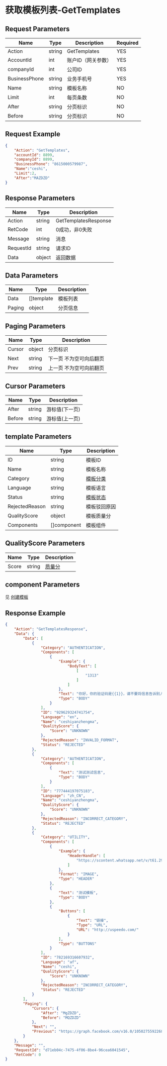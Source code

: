 # 获取模板列表-GetTemplates

## Request Parameters
| Name          | Type   | Description        | Required |
| ------------- | ------ | ------------------ | -------- |
| Action        | string | GetTemplates       | YES      |
| AccountId     | int    | 账户ID（网关参数） | YES      |
| companyId     | int    | 公司ID             | YES      |
| BusinessPhone | string | 业务手机号         | YES      |
| Name          | string | 模板名称           | NO       |
| Limit         | int    | 每页条数           | NO       |
| After         | string | 分页标识           | NO       |
| Before        | string | 分页标识           | NO       |


## Request Example
```json
{
    "Action": "GetTemplates",
    "accountId": 8899,
    "companyId": 8899,
    "BusinessPhone": "8615000579987",
    "Name":"ceshi",
    "Limit":2,
    "After":"MAZDZD"
}
```

## Response Parameters
| Name      | Type   | Description          |
| --------- | ------ | -------------------- |
| Action    | string | GetTemplatesResponse |
| RetCode   | int    | 0成功，非0失败       |
| Message   | string | 消息                 |
| RequestId | string | 请求ID               |
| Data      | object | 返回数据             |

## Data Parameters
| Name   | Type       | Description |
| ------ | ---------- | ----------- |
| Data   | []template | 模板列表    |
| Paging | object     | 分页信息    |

## Paging Parameters
| Name   | Type   | Description             |
| ------ | ------ | ----------------------- |
| Cursor | object | 分页标识                |
| Next   | string | 下一页 不为空可向后翻页 |
| Prev   | string | 上一页 不为空可向前翻页 |

## Cursor Parameters
| Name   | Type   | Description    |
| ------ | ------ | -------------- |
| After  | string | 游标值(下一页) |
| Before | string | 游标值(上一页) |

## template Parameters
| Name           | Type        | Description                                 |
| -------------- | ----------- | ------------------------------------------- |
| ID             | string      | 模板ID                                      |
| Name           | string      | 模板名称                                    |
| Category       | string      | [模板分类](./999-Enum.md#template_category) |
| Language       | string      | 模板语言                                    |
| Status         | string      | [模板状态](./999-Enum.md#template_status)   |
| RejectedReason | string      | 模板驳回原因                                |
| QualityScore   | object      | 模板质量分                                  |
| Components     | []component | 模板组件                                    |

## QualityScore Parameters
| Name  | Type   | Description                                    |
| ----- | ------ | ---------------------------------------------- |
| Score | string | [质量分](./999-Enum.md#template_quality_score) |

## component Parameters
见 [创建模板](./3-CreateTemplate.md)


## Response Example
```json
{
    "Action": "GetTemplatesResponse",
    "Data": {
        "Data": [
            {
                "Category": "AUTHENTICATION",
                "Components": [
                    {
                        "Example": {
                            "BodyText": [
                                [
                                    "1313"
                                ]
                            ]
                        },
                        "Text": "你好，你的验证码是{{1}}，请不要将信息告诉别人",
                        "Type": "BODY"
                    }
                ],
                "ID": "929629324741754",
                "Language": "en",
                "Name": "ceshiyanzhengma",
                "QualityScore": {
                    "Score": "UNKNOWN"
                },
                "RejectedReason": "INVALID_FORMAT",
                "Status": "REJECTED"
            },
            {
                "Category": "AUTHENTICATION",
                "Components": [
                    {
                        "Text": "测试测试信息",
                        "Type": "BODY"
                    }
                ],
                "ID": "777444197075183",
                "Language": "zh_CN",
                "Name": "ceshiyanzhengma",
                "QualityScore": {
                    "Score": "UNKNOWN"
                },
                "RejectedReason": "INCORRECT_CATEGORY",
                "Status": "REJECTED"
            },
            {
                "Category": "UTILITY",
                "Components": [
                    {
                        "Example": {
                            "HeaderHandle": [
                                "https://scontent.whatsapp.net/v/t61.29466-34/339053090_782169319941265_6515992918508567612_n.png?ccb=1-7&_nc_sid=57045b&_nc_ohc=kqoiquC7lvYAX_nBRL_&_nc_ht=scontent.whatsapp.net&edm=AH51TzQEAAAA&oh=01_AdQ6WI1_lWevNio26xXchMxcIv8aeVoF1UD9cTVdXtkkuw&oe=646FF3F7"
                            ]
                        },
                        "Format": "IMAGE",
                        "Type": "HEADER"
                    },
                    {
                        "Text": "测试模板",
                        "Type": "BODY"
                    },
                    {
                        "Buttons": [
                            {
                                "Text": "链接",
                                "Type": "URL",
                                "URL": "http://uspeedo.com/"
                            }
                        ],
                        "Type": "BUTTONS"
                    }
                ],
                "ID": "782169316607932",
                "Language": "af",
                "Name": "ceshi",
                "QualityScore": {
                    "Score": "UNKNOWN"
                },
                "RejectedReason": "INCORRECT_CATEGORY",
                "Status": "REJECTED"
            }
        ],
        "Paging": {
            "Cursors": {
                "After": "MgZDZD",
                "Before": "MQZDZD"
            },
            "Next": "",
            "Previous": "https://graph.facebook.com/v16.0/105027559226899/message_templates?fields=id%2Ccategory%2Clanguage%2Cname%2Cstatus%2Ccomponents%2Crejected_reason%2Cquality_score&name=ceshi&limit=2&before=MQZDZD"
        }
    },
    "Message": "",
    "RequestId": "d71eb04c-7475-4f06-8be4-96cea6041545",
    "RetCode": 0
}
```